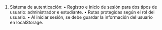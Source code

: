 1. Sistema de autenticación:
•	Registro e inicio de sesión para dos tipos de usuario: administrador e estudiante.
•	Rutas protegidas según el rol del usuario.
•	Al iniciar sesión, se debe guardar la información del usuario en localStorage.
